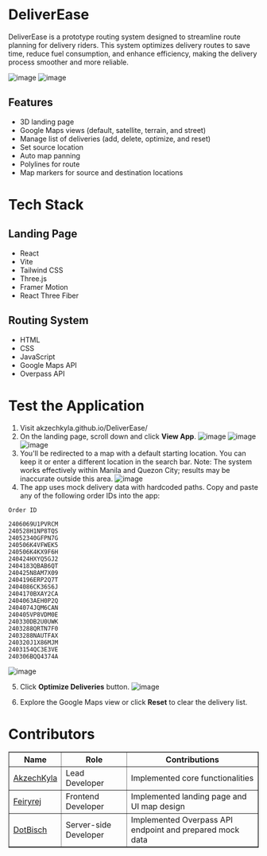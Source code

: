 # DeliverEase

DeliverEase is a prototype routing system designed to streamline route planning for delivery riders. This system optimizes delivery routes to save time, reduce fuel consumption, and enhance efficiency, making the delivery process smoother and more reliable.

![image](https://github.com/user-attachments/assets/9e7de2d0-8265-4658-99c8-b043d879788b)
![image](https://github.com/user-attachments/assets/bef2a576-09a1-4116-8ae2-d8c50200ea68)


## Features

- 3D landing page
- Google Maps views (default, satellite, terrain, and street)
- Manage list of deliveries (add, delete, optimize, and reset)
- Set source location
- Auto map panning
- Polylines for route
- Map markers for source and destination locations

# Tech Stack

## Landing Page
- React
- Vite
- Tailwind CSS
- Three.js
- Framer Motion
- React Three Fiber

## Routing System
- HTML
- CSS
- JavaScript
- Google Maps API
- Overpass API

# Test the Application
1. Visit akzechkyla.github.io/DeliverEase/
2. On the landing page, scroll down and click **View App**.
![image](https://github.com/user-attachments/assets/ba79a95c-a3e9-4755-b194-96987e2f0daa)
![image](https://github.com/user-attachments/assets/6f81d145-8884-4f0e-902a-123b0731c241)
![image](https://github.com/user-attachments/assets/adbd1b46-e719-45ec-bc7b-b20972c0ae28)
3. You'll be redirected to a map with a default starting location. You can keep it or enter a different location in the search bar. Note: The system works effectively within Manila and Quezon City; results may be inaccurate outside this area.
  ![image](https://github.com/user-attachments/assets/8bdf6f5d-33ce-4bb0-a523-3ca1e8a58264)
4. The app uses mock delivery data with hardcoded paths. Copy and paste any of the following order IDs into the app:
```
Order ID

2406069U1PVRCM
240528H1NP8TQS
24052340GFPN7G
240506K4VFWEK5
240506K4KX9F6H
240424HXYQ5GJ2
2404183QBAB6QT
240425N8AM7X09
2404196ERP2Q7T
2404086CK36S6J
2404170BXAY2CA
2404063AEH0P2Q
2404074JQM6CAN
240405VP8VDM0E
240330DB2U0UWK
2403288QRTN7F0
2403288NAUTFAX
240320J1X86MJM
2403154QC3E3VE
240306BQQ4374A
```
![image](https://github.com/user-attachments/assets/0d9b5964-8eb6-4020-b078-21af9396ecbc)

5. Click **Optimize Deliveries** button.
![image](https://github.com/user-attachments/assets/7c68d405-a9d0-4a36-b03d-1fa61d1c8979)

6. Explore the Google Maps view or click **Reset** to clear the delivery list.

# Contributors
<table border="1">
  <tr>
    <th>Name</th>
    <th>Role</th>
    <th>Contributions</th>
  </tr>
  <tr>
    <td><a href="https://github.com/akzechkyla">AkzechKyla</a></td>
    <td>Lead Developer</td>
    <td>Implemented core functionalities</td>
  </tr>
  <tr>
    <td><a href="https://github.com/feiryrej">Feiryrej</a></td>
    <td>Frontend Developer</td>
    <td>Implemented landing page and UI map design</td>
  </tr>
  <tr>
    <td><a href="https://github.com/dotBisch">DotBisch</a></td>
    <td>Server-side Developer</td>
    <td>Implemented Overpass API endpoint and prepared mock data</td>
  </tr>
</table>
